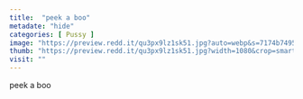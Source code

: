```yaml
---
title:  "peek a boo"
metadate: "hide"
categories: [ Pussy ]
image: "https://preview.redd.it/qu3px9lz1sk51.jpg?auto=webp&s=7174b7495897fc4251e2d71103be97627905704a"
thumb: "https://preview.redd.it/qu3px9lz1sk51.jpg?width=1080&crop=smart&auto=webp&s=8965bedc0a647a0edc0ed845a0f14f5d5afeb1ba"
visit: ""
---
```

peek a boo
